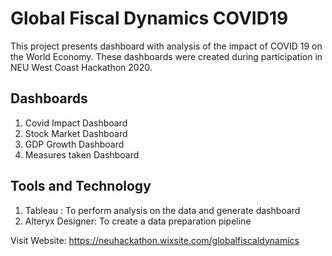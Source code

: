 # Global Fiscal Dynamics COVID19

This project presents dashboard with analysis of the impact of COVID 19 on the World Economy. These dashboards were created during participation in NEU West Coast Hackathon 2020.

## Dashboards

1. Covid Impact Dashboard
2. Stock Market Dashboard
3. GDP Growth Dashboard
4. Measures taken Dashboard

## Tools and Technology

1. Tableau : To perform analysis on the data and generate dashboard
2. Alteryx Designer: To create a data preparation pipeline 


Visit Website: https://neuhackathon.wixsite.com/globalfiscaldynamics
